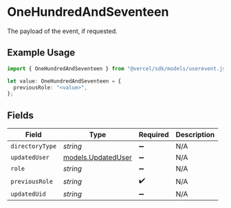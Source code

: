 # OneHundredAndSeventeen

The payload of the event, if requested.

## Example Usage

```typescript
import { OneHundredAndSeventeen } from "@vercel/sdk/models/userevent.js";

let value: OneHundredAndSeventeen = {
  previousRole: "<value>",
};
```

## Fields

| Field                                          | Type                                           | Required                                       | Description                                    |
| ---------------------------------------------- | ---------------------------------------------- | ---------------------------------------------- | ---------------------------------------------- |
| `directoryType`                                | *string*                                       | :heavy_minus_sign:                             | N/A                                            |
| `updatedUser`                                  | [models.UpdatedUser](../models/updateduser.md) | :heavy_minus_sign:                             | N/A                                            |
| `role`                                         | *string*                                       | :heavy_minus_sign:                             | N/A                                            |
| `previousRole`                                 | *string*                                       | :heavy_check_mark:                             | N/A                                            |
| `updatedUid`                                   | *string*                                       | :heavy_minus_sign:                             | N/A                                            |